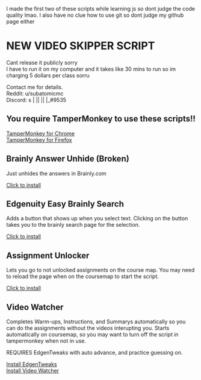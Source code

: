 
I made the first two of these scripts while learning js so dont judge the code quality lmao. 
I also have no clue how to use git so dont judge my github page either

<h1>NEW VIDEO SKIPPER SCRIPT</h1>
<p>Cant release it publicly sorry
<br> I have to run it on my computer and it takes like 30 mins to run so im charging 5 dollars per class sorru
</p>
<p>Contact me for details.
<br>Reddit: u/subatomicmc
<br>Discord: s | || || |_#9535
</p>
<h2>You require TamperMonkey to use these scripts!!</h2>
<div>
<a href="https://chrome.google.com/webstore/detail/tampermonkey/dhdgffkkebhmkfjojejmpbldmpobfkfo?hl=en">TamperMonkey for Chrome</a>
</div>
<div>
<a href="https://addons.mozilla.org/en-US/firefox/addon/tampermonkey/">TamperMonkey for Firefox</a>
</div>
<h2>Brainly Answer Unhide (Broken)</h2>

<p>Just unhides the answers in Brainly.com</p>
<a href="https://raw.githubusercontent.com/Subatomicmc/Edgenuity-Brainly-Scripts/master/BrainlyAnswerUnhider.user.js">Click to install</a>

<h2>Edgenuity Easy Brainly Search</h2>
<p>Adds a button that shows up when you select text. Clicking on the button takes you to the brainly search page for the selection.</p>
<a href="https://raw.githubusercontent.com/Subatomicmc/Edgenuity-Brainly-Scripts/master/EdgenuityEasyBrainlySearch.user.js">Click to install</a>

<h2>Assignment Unlocker</h2>
<p>Lets you go to not unlocked assignments on the course map. You may need to reload the page when on the coursemap to start the script.</p>
<a href="https://github.com/Subatomicmc/Edgenuity-Brainly-Scripts/raw/master/AssignmentUnlocker.user.js">Click to install</a>

<h2>Video Watcher</h2>
<p>Completes Warm-ups, Instructions, and Summarys automatically so you can do the assignments without the videos interupting you. Starts automatically on coursemap, so you may want to turn off the script in tampermonkey when not in use.</p>
<p>REQUIRES EdgenTweaks with auto advance, and practice guessing on.</p>
<a href="https://gitlab.com/roglemorph/edgentweaks/-/raw/master/edgentweaks.user.js">Install EdgenTweaks</a><br>
<a href="https://github.com/Subatomicmc/Edgenuity-Brainly-Scripts/raw/master/VideoWatcher.user.js">Install Video Watcher</a>
